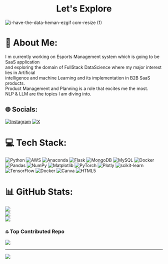 <h1 align="center">Let's Explore</h1>




![i-have-the-data-heman-ezgif com-resize (1)](https://github.com/omkarpattnaik8080/omkarpattnaik8080/assets/142439445/c54b58e3-f8ff-4bdb-9930-1d228ca82de6)



# 💫 About Me:
I m currently working on Esports Management system which is going to be SaaS application<br>and exploring the domain of FullStack DataScience where my major interest lies in Artificial <br>intelligence and machine Learning and its implementation in B2B SaaS products.<br>Product Management and Planning is a role that excites me the most.<br>NLP & LLM are the topics I am diving into.


## 🌐 Socials:
[![Instagram](https://img.shields.io/badge/Instagram-%23E4405F.svg?logo=Instagram&logoColor=white)](https://instagram.com/https://www.instagram.com/imomkarpattnaik/) [![X](https://img.shields.io/badge/X-black.svg?logo=X&logoColor=white)](https://x.com/https://twitter.com/Teamomkar8080) 

# 💻 Tech Stack:
![Python](https://img.shields.io/badge/python-3670A0?style=for-the-badge&logo=python&logoColor=ffdd54) ![AWS](https://img.shields.io/badge/AWS-%23FF9900.svg?style=for-the-badge&logo=amazon-aws&logoColor=white) ![Anaconda](https://img.shields.io/badge/Anaconda-%2344A833.svg?style=for-the-badge&logo=anaconda&logoColor=white) ![Flask](https://img.shields.io/badge/flask-%23000.svg?style=for-the-badge&logo=flask&logoColor=white) ![MongoDB](https://img.shields.io/badge/MongoDB-%234ea94b.svg?style=for-the-badge&logo=mongodb&logoColor=white) ![MySQL](https://img.shields.io/badge/mysql-%2300000f.svg?style=for-the-badge&logo=mysql&logoColor=white) ![Docker](https://img.shields.io/badge/docker-%230db7ed.svg?style=for-the-badge&logo=docker&logoColor=white) ![Pandas](https://img.shields.io/badge/pandas-%23150458.svg?style=for-the-badge&logo=pandas&logoColor=white) ![NumPy](https://img.shields.io/badge/numpy-%23013243.svg?style=for-the-badge&logo=numpy&logoColor=white) ![Matplotlib](https://img.shields.io/badge/Matplotlib-%23ffffff.svg?style=for-the-badge&logo=Matplotlib&logoColor=black) ![PyTorch](https://img.shields.io/badge/PyTorch-%23EE4C2C.svg?style=for-the-badge&logo=PyTorch&logoColor=white) ![Plotly](https://img.shields.io/badge/Plotly-%233F4F75.svg?style=for-the-badge&logo=plotly&logoColor=white) ![scikit-learn](https://img.shields.io/badge/scikit--learn-%23F7931E.svg?style=for-the-badge&logo=scikit-learn&logoColor=white) ![TensorFlow](https://img.shields.io/badge/TensorFlow-%23FF6F00.svg?style=for-the-badge&logo=TensorFlow&logoColor=white) ![Docker](https://img.shields.io/badge/docker-%230db7ed.svg?style=for-the-badge&logo=docker&logoColor=white) ![Canva](https://img.shields.io/badge/Canva-%2300C4CC.svg?style=for-the-badge&logo=Canva&logoColor=white) ![HTML5](https://img.shields.io/badge/html5-%23E34F26.svg?style=for-the-badge&logo=html5&logoColor=white)
# 📊 GitHub Stats:
![](https://github-readme-stats.vercel.app/api?username=omkarpattnaik8080&theme=react&hide_border=false&include_all_commits=true&count_private=true)<br/>
![](https://github-readme-streak-stats.herokuapp.com/?user=omkarpattnaik8080&theme=react&hide_border=false)<br/>
![](https://github-readme-stats.vercel.app/api/top-langs/?username=omkarpattnaik8080&theme=react&hide_border=false&include_all_commits=true&count_private=true&layout=compact)

### 🔝 Top Contributed Repo
![](https://github-contributor-stats.vercel.app/api?username=omkarpattnaik8080&limit=5&theme=apprentice&combine_all_yearly_contributions=true)

---
[![](https://visitcount.itsvg.in/api?id=omkarpattnaik8080&icon=6&color=12)](https://visitcount.itsvg.in)

<!-- Proudly created with GPRM ( https://gprm.itsvg.in ) -->






